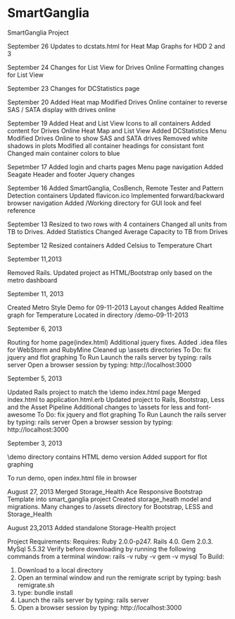 SmartGanglia
============
SmartGanglia Project

September 26
 Updates to dcstats.html for Heat Map Graphs for HDD 2 and 3 

September 24
 Changes for List View for Drives Online
 Formatting changes for List View

September 23
 Changes for DCStatistics page

September 20
 Added Heat map
 Modified Drives Online container to reverse SAS / SATA display with drives online

September 19
 Added Heat and List View Icons to all containers
 Added content for Drives Online Heat Map and List View
 Added DCStatistics Menu
 Modified Drives Online to show SAS and SATA drives
 Removed white shadows in plots
 Modified all container headings for consistant font
 Changed main container colors to blue


Sepetmber 17
  Added login and charts pages
  Menu page navigation
  Added Seagate Header and footer
  Jquery changes

September 16
  Added SmartGanglia, CosBench, Remote Tester and Pattern Detection containers
  Updated flavicon.ico
  Implemented forward/backward browser navigation
  Added /Working directory for GUI look and feel reference  
     
September 13
Resized to two rows with 4 containers
Changed all units from TB to Drives.
Added Statistics
Changed Average Capacity to TB from Drives

September 12
Resized containers
Added Celsius to Temperature Chart


September 11,2013

Removed Rails.
Updated project as HTML/Bootstrap only
based on the metro dashboard 

September 11, 2013

Created Metro Style Demo for 09-11-2013
 Layout changes 
 Added Realtime graph for Temperature
 Located in directory /demo-09-11-2013 

September 6, 2013

Routing for home page(index.html)
 Additional jquery fixes.
 Added .idea files for WebStorm and RubyMine
 Cleaned up \assets directories 
 To Do: fix jquery and flot graphing
 To Run
   Launch the rails server by typing: rails server
   Open a browser session by typing: http://localhost:3000

September 5, 2013

Updated Rails project to match the \demo index.html page
 Merged index.html to application.html.erb
 Updated project to Rails, Bootstrap, Less and the Asset Pipeline
 Additional changes to \assets for less and font-awesome
 To Do: fix jquery and flot graphing
 To Run
  Launch the rails server by typing: rails server
  Open a browser session by typing: http://localhost:3000

September 3, 2013

 \demo directory contains HTML demo version
 Added support for flot graphing

 To run demo, open index.html file in browser

August 27, 2013
 Merged Storage_Health Ace Responsive Bootstrap Template into smart_ganglia project
 Created storage_heath model and migrations.
 Many changes to /assets directory for Bootstrap, LESS and Storage_Health 

August 23,2013 
 Added standalone Storage-Health project

Project Requirements:
Requires: Ruby 2.0.0-p247. Rails 4.0. Gem 2.0.3. MySql 5.5.32
Verify before downloading by running the following commands from a terminal window: 
rails -v
ruby -v
gem -v
mysql 
To Build: 
  1. Download to a local directory
  2. Open an terminal window and run the remigrate script by typing:
     bash remigrate.sh 
  3. type: bundle install
  4. Launch the rails server by typing: rails server
  5. Open a browser session by typing: http://localhost:3000
 

